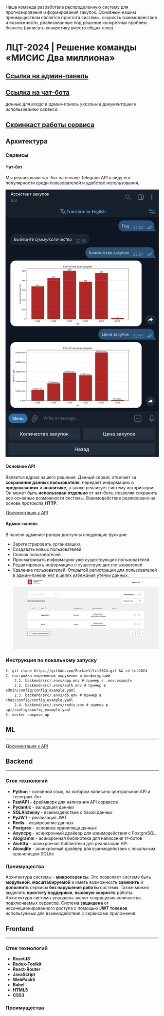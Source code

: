 Наша команда разработала распределенную систему для прогнозирования и формирования закупок. Основным нашим преимуществом является простота системы, скорость взаимодействия и возможности, реализованные под решение конкретных проблем бизнеса (написать конкретику вместо общих слов)
# ЛЦТ-2024 | Решение команды «МИСИС Два миллиона»
## [Ссылка на админ-панель](https://purchasing-assistant.itatmisis.ru/#)
## [Ссылка на чат-бота](https://t.me/Purchasing_Assistant_bot)
*данные для входа в админ-панель указаны в документации к использованию сервиса*
## [Скринкаст работы сервиса](#)

## Архитектура

### Сервисы

#### Чат-бот

Мы реализовали чат-бот на основе Telegram API в виду его популярности среди пользователей и удобстве использования.

![Картинка тг-бота](images/tgbot_pic.png)
#### Основное API

Является ядром нашего решения. Данный сервис отвечает за **сохранение данных пользователя**, передает информацию о **предсказаниях** и **аналитике**, а также реализует систему авторизации. Он может быть **использован отдельно** от чат-бота, позволяя сохранить все основные возможности системы. Взаимодействие реализовано на основе протокола **HTTP**.

[Документация к API](https://purchasing-assistant.itatmisis.ru/api/docs)

#### Админ-панель

В панели администратора доступны следующие функции:
 * Зарегистрировать организацию.
 * Создавать новых пользователей.
 * Список пользователей.
 * Просматривать информацию уже существующих пользователей.
 * Редактировать информацию о существующих пользователей.
 * Удаление пользователей.
 Открытой регистрации для пользователей в админ-панели нет в целях избежания утечки данных.
![Картинка админ-панели](images/admin_pic.png)


### Инструкция по локальному запуску
```
1. git clone https://github.com/ParkieV/lct2024.git && cd lct2024
2. настройка переменных окружения и конфигураций
    2.1. backend/src/.envs/app.env # пример в .env.example
    2.2. backend/src/.envs/auth.env # пример в admin/config/config_example.yaml
    2.3. backend/src/.envs/db.env # пример в chat/config/config_example.yaml
    2.4. backend/src/.envs/redis.env # пример в api/config/config_example.yaml
3. docker compose up
```

## ML
---

[Документация к API](https://purchasing-assistant.itatmisis.ru/api_ml/docs)

## Backend
---
### Стек технологий
* **Python** - основной язык, на котором написано центральное API и телеграм-бот
* **FastAPI** - фреймворк для написания API сервисов
* **Pydantic** - валидация данных
* **SQLAlchemy** - взаимодействие с базой данных
* **PyJWT** - реализация JWT
* **Redis** - кэширование данных
* **Postgres** - основное хранилище данных
* **Asyncpg** - асинхронный драйвер для взаимодействия с PostgreSQL
* **Aiogramm** - асинхронная библиотека для написания тг-ботов
* **Aiohttp** - асинхронная библиотека для реализации API
* **Aiosqlite** - асинхронный драйвер для взаимодействия с локальным хранилищем SQLite
### Преимущества
Архитектура системы - **микросервисы**. Это позволяет системе быть **модульной**, **масштабируемой** и иметь возможность **заменить** и **дополнить** сервисы **без нарушения работы** системы.
Также можно выделить **простоту поддержки**, **высокую скорость** работы. Архитектура системы упрощена засчет сокращения количества подключаемых сервисов. Система **защищена** от несанкционированного доступа с помощью **JWT токенов** используемых для взаимодействия с сервисами приложения.

## Frontend
---
### Стек технологий
* **ReactJS**
* **Redux-Toolkit**
* **React-Router**
* **JavaScript**
* **WebPack5**
* **Babel**
* **HTML5**
* **CSS3**
### Преимущества

